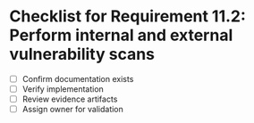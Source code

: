 # Checklist for Requirement 11.2: Perform internal and external vulnerability scans

- [ ] Confirm documentation exists
- [ ] Verify implementation
- [ ] Review evidence artifacts
- [ ] Assign owner for validation
